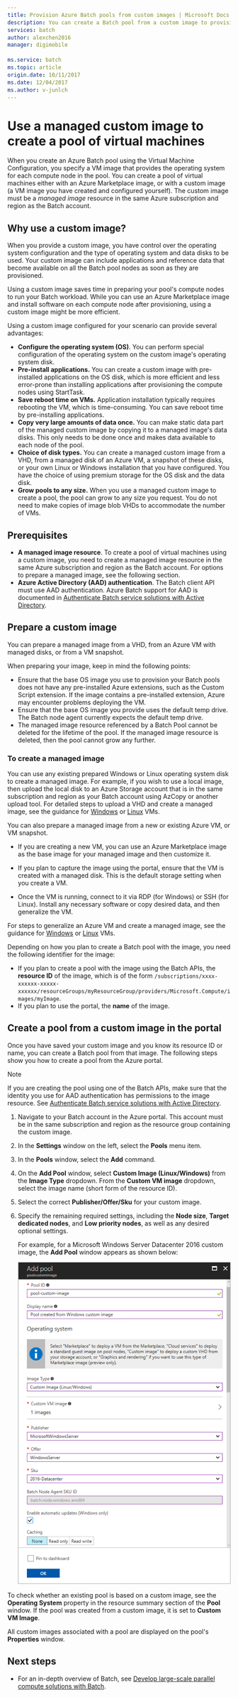 ```yaml
---
title: Provision Azure Batch pools from custom images | Microsoft Docs
description: You can create a Batch pool from a custom image to provision compute nodes that contain the software and data that you need for your application. Custom images are an efficient way to configure compute nodes to run your Batch workloads.
services: batch
author: alexchen2016
manager: digimobile

ms.service: batch
ms.topic: article
origin.date: 10/11/2017
ms.date: 12/04/2017
ms.author: v-junlch
---
```


# Use a managed custom image to create a pool of virtual machines 

When you create an Azure Batch pool using the Virtual Machine Configuration, you specify a VM image that provides the operating system for each compute node in the pool. You can create a pool of virtual machines either with an Azure Marketplace image, or with a custom image (a VM image you have created and configured yourself). The custom image must be a *managed image* resource in the same Azure subscription and region as the Batch account.

## Why use a custom image?
When you provide a custom image, you have control over the operating system configuration and the type of operating system and data disks to be used. Your custom image can include applications and reference data that become available on all the Batch pool nodes as soon as they are provisioned.

Using a custom image saves time in preparing your pool's compute nodes to run your Batch workload. While you can use an Azure Marketplace image and install software on each compute node after provisioning, using a custom image might be more efficient.

Using a custom image configured for your scenario can provide several advantages:

- **Configure the operating system (OS)**. You can perform special configuration of the operating system on the custom image's operating system disk. 
- **Pre-install applications.** You can create a custom image with pre-installed applications on the OS disk, which is more efficient and less error-prone than installing applications after provisioning the compute nodes using StartTask.
- **Save reboot time on VMs.** Application installation typically requires rebooting the VM, which is time-consuming. You can save reboot time by pre-installing applications. 
- **Copy very large amounts of data once.** You can make static data part of the managed custom image by copying it to a managed image's data disks. This only needs to be done once and makes data available to each node of the pool.
- **Choice of disk types.** You can create a managed custom image from a VHD, from a managed disk of an Azure VM, a snapshot of these disks, or your own Linux or Windows installation that you have configured. You have the choice of using premium storage for the OS disk and the data disk.
- **Grow pools to any size.** When you use a managed custom image to create a pool, the pool can grow to any size you request. You do not need to make copies of image blob VHDs to accommodate the number of VMs. 


## Prerequisites

- **A managed image resource**. To create a pool of virtual machines using a custom image, you need to create a managed image resource in the same Azure subscription and region as the Batch account. For options to prepare a managed image, see the following section.
- **Azure Active Directory (AAD) authentication**. The Batch client API must use AAD authentication. Azure Batch support for AAD is documented in [Authenticate Batch service solutions with Active Directory](batch-aad-auth.md).

    
## Prepare a custom image
You can prepare a managed image from a VHD, from an Azure VM with managed disks, or from a VM snapshot. 

When preparing your image, keep in mind the following points:

- Ensure that the base OS image you use to provision your Batch pools does not have any pre-installed Azure extensions, such as the Custom Script extension. If the image contains a pre-installed extension, Azure may encounter problems deploying the VM.
- Ensure that the base OS image you provide uses the default temp drive. The Batch node agent currently expects the default temp drive.
- The managed image resource referenced by a Batch Pool cannot be deleted for the lifetime of the pool. If the managed image resource is deleted, then the pool cannot grow any further. 

### To create a managed image
You can use any existing prepared Windows or Linux operating system disk to create a managed image. For example, if you wish to use a local image, then upload the local disk to an Azure Storage account that is in the same subscription and region as your Batch account using AzCopy or another upload tool. For detailed steps to upload a VHD and create a managed image, see the guidance for [Windows](../virtual-machines/windows/upload-generalized-managed.md) or [Linux](../virtual-machines/linux/upload-vhd.md) VMs.

You can also prepare a managed image from a new or existing Azure VM, or VM snapshot. 

- If you are creating a new VM, you can use an Azure Marketplace image as the base image for your managed image and then customize it. 

- If you plan to capture the image using the portal, ensure that the VM is created with a managed disk. This is the default storage setting when you create a VM.

- Once the VM is running, connect to it via RDP (for Windows) or SSH (for Linux). Install any necessary software or copy desired data, and then generalize the VM.  

For steps to generalize an Azure VM and create a managed image, see the guidance for [Windows](../virtual-machines/windows/capture-image-resource.md) or [Linux](../virtual-machines/linux/capture-image.md) VMs.

Depending on how you plan to create a Batch pool with the image, you need the following identifier for the image:

- If you plan to create a pool with the image using the Batch APIs, the **resource ID** of the image, which is of the form `/subscriptions/xxxx-xxxxxx-xxxxx-xxxxxx/resourceGroups/myResourceGroup/providers/Microsoft.Compute/images/myImage`. 
- If you plan to use the portal, the **name** of the image. 





## Create a pool from a custom image in the portal

Once you have saved your custom image and you know its resource ID or name, you can create a Batch pool from that image. The following steps show you how to create a pool from the Azure portal.

> [!NOTE]
> If you are creating the pool using one of the Batch APIs, make sure that the identity you use for AAD authentication has permissions to the image resource. See [Authenticate Batch service solutions with Active Directory](batch-aad-auth.md).
>

1. Navigate to your Batch account in the Azure portal. This account must be in the same subscription and region as the resource group containing the custom image. 
2. In the **Settings** window on the left, select the **Pools** menu item.
3. In the **Pools** window, select the **Add** command.
4. On the **Add Pool** window, select **Custom Image (Linux/Windows)** from the **Image Type** dropdown. From the **Custom VM image** dropdown, select the image name (short form of the resource ID).
5. Select the correct **Publisher/Offer/Sku** for your custom image.
6. Specify the remaining required settings, including the **Node size**, **Target dedicated nodes**, and **Low priority nodes**, as well as any desired optional settings.

    For example, for a Microsoft Windows Server Datacenter 2016 custom image, the **Add Pool** window appears as shown below:

    ![Add pool from custom Windows image](./media/batch-custom-images/add-pool-custom-image.png)
  
To check whether an existing pool is based on a custom image, see the **Operating System** property in the resource summary section of the **Pool** window. If the pool was created from a custom image, it is set to **Custom VM Image**.

All custom images associated with a pool are displayed on the pool's **Properties** window.
 
## Next steps

- For an in-depth overview of Batch, see [Develop large-scale parallel compute solutions with Batch](batch-api-basics.md).

